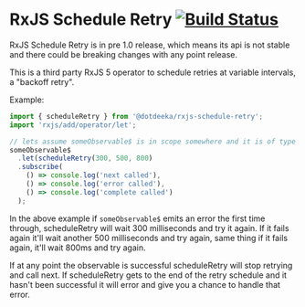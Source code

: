 # RxJS Schedule Retry [![Build Status](https://travis-ci.org/dotDeeka/rxjs-schedule-retry.svg?branch=master)](https://travis-ci.org/dotDeeka/rxjs-schedule-retry)

RxJS Schedule Retry is in pre 1.0 release, which means its api is not stable and there could be breaking
changes with any point release.

This is a third party RxJS 5 operator to schedule retries at variable intervals, a "backoff retry".

Example:
```typescript
import { scheduleRetry } from '@dotdeeka/rxjs-schedule-retry';
import 'rxjs/add/operator/let';

// lets assume someObservable$ is in scope somewhere and it is of type Observable<any>
someObservable$
  .let(scheduleRetry(300, 500, 800)
  .subscribe(
    () => console.log('next called'),
    () => console.log('error called'),
    () => console.log('complete called')
  );
```

In the above example if ```someObservable$``` emits an error the first time through, scheduleRetry will
wait 300 milliseconds and try it again. If it fails again it'll wait another 500 milliseconds and try again,
same thing if it fails again, it'll wait 800ms and try again.

If at any point the observable is successful scheduleRetry will stop retrying and call next. If scheduleRetry
gets to the end of the retry schedule and it hasn't been successful it will error and give you a chance
to handle that error.
